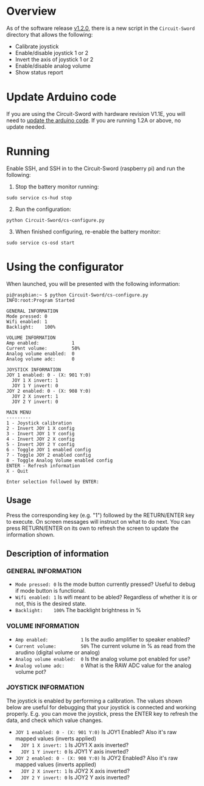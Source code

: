 # Overview
As of the software release [v1.2.0](https://github.com/kiteretro/Circuit-Sword/releases/tag/v1.2.0), there is a new script in the `Circuit-Sword` directory that allows the following:

* Calibrate joystick
* Enable/disable joystick 1 or 2
* Invert the axis of joystick 1 or 2
* Enable/disable analog volume
* Show status report

# Update Arduino code
If you are using the Circuit-Sword with hardware revision V1.1E, you will need to [update the arduino code](https://github.com/kiteretro/Circuit-Sword/wiki/Updating-Arduino-(button-controller)-Firmware#via-the-raspberry-pi). If you are running 1.2A or above, no update needed.

# Running
Enable SSH, and SSH in to the Circuit-Sword (raspberry pi) and run the following:

1. Stop the battery monitor running:
``` shell
sudo service cs-hud stop
```

2. Run the configuration:
``` shell
python Circuit-Sword/cs-configure.py
```

3. When finished configuring, re-enable the battery monitor:
``` shell
sudo service cs-osd start
```

# Using the configurator
When launched, you will be presented with the following information:
``` shell
pi@raspbian:~ $ python Circuit-Sword/cs-configure.py
INFO:root:Program Started

GENERAL INFORMATION
Mode pressed: 0
Wifi enabled: 1
Backlight:    100%

VOLUME INFORMATION
Amp enabled:            1
Current volume:         50%
Analog volume enabled:  0
Analog volume adc:      0

JOYSTICK INFORMATION
JOY 1 enabled: 0 - (X: 901 Y:0)
  JOY 1 X invert: 1
  JOY 1 Y invert: 0
JOY 2 enabled: 0 - (X: 908 Y:0)
  JOY 2 X invert: 1
  JOY 2 Y invert: 0

MAIN MENU
---------
1 - Joystick calibration
2 - Invert JOY 1 X config
3 - Invert JOY 1 Y config
4 - Invert JOY 2 X config
5 - Invert JOY 2 Y config
6 - Toggle JOY 1 enabled config
7 - Toggle JOY 2 enabled config
8 - Toggle Analog Volume enabled config
ENTER - Refresh information
X - Quit

Enter selection followed by ENTER:

```

## Usage
Press the corresponding key (e.g. "1") followed by the RETURN/ENTER key to execute. On screen messages will instruct on what to do next. You can press RETURN/ENTER on its own to refresh the screen to update the information shown.

## Description of information
### GENERAL INFORMATION
* `Mode pressed: 0` Is the mode button currently pressed? Useful to debug if mode button is functional.
* `Wifi enabled: 1` Is wifi meant to be abled? Regardless of whether it is or not, this is the desired state.
* `Backlight:    100%` The backlight brightness in % 

### VOLUME INFORMATION
* `Amp enabled:            1` Is the audio amplifier to speaker enabled?
* `Current volume:         50%` The current volume in % as read from the arudino (digital volume or analog)
* `Analog volume enabled:  0` Is the analog volume pot enabled for use?
* `Analog volume adc:      0` What is the RAW ADC value for the analog volume pot?

### JOYSTICK INFORMATION
The joystick is enabled by performing a calibration. The values shown below are useful for debugging that your joystick is connected and working properly. E.g. you can move the joystick, press the ENTER key to refresh the data, and check which value changes.
* `JOY 1 enabled: 0 - (X: 901 Y:0)` Is JOY1 Enabled? Also it's raw mapped values (inverts applied)
* `  JOY 1 X invert: 1` Is JOY1 X axis inverted?
* `  JOY 1 Y invert: 0` Is JOY1 Y axis inverted?
* `JOY 2 enabled: 0 - (X: 908 Y:0)` Is JOY2 Enabled? Also it's raw mapped values (inverts applied)
* `  JOY 2 X invert: 1` Is JOY2 X axis inverted?
* `  JOY 2 Y invert: 0` Is JOY2 Y axis inverted?